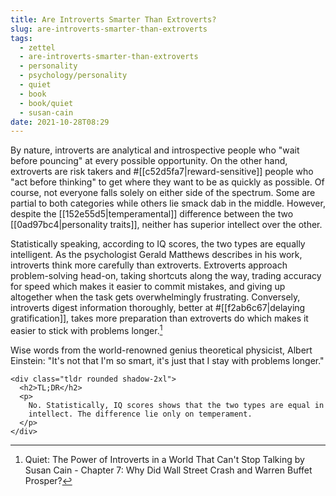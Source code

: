 ```yaml
---
title: Are Introverts Smarter Than Extroverts?
slug: are-introverts-smarter-than-extroverts
tags:
  - zettel
  - are-introverts-smarter-than-extroverts
  - personality
  - psychology/personality
  - quiet
  - book
  - book/quiet
  - susan-cain
date: 2021-10-28T08:29
---
```



By nature, introverts are analytical and introspective people who "wait before
pouncing" at every possible opportunity. On the other hand, extroverts are risk
takers and #[[c52d5fa7|reward-sensitive]] people who "act before thinking" to
get where they want to be as quickly as possible. Of course, not everyone falls
solely on either side of the spectrum. Some are partial to both categories while
others lie smack dab in the middle. However, despite the
[[152e55d5|temperamental]] difference between the two
[[0ad97bc4|personality traits]], neither has superior intellect over the other.

Statistically speaking, according to IQ scores, the two types are equally
intelligent. As the psychologist Gerald Matthews describes in his work,
introverts think more carefully than extroverts. Extroverts approach
problem-solving head-on, taking shortcuts along the way, trading accuracy for
speed which makes it easier to commit mistakes, and giving up altogether when
the task gets overwhelmingly frustrating. Conversely, introverts digest
information thoroughly, better at #[[f2ab6c67|delaying gratification]], takes
more preparation than extroverts do which makes it easier to stick with problems
longer.[^1]

Wise words from the world-renowned genius theoretical physicist, Albert
Einstein: "It's not that I'm so smart, it's just that I stay with problems
longer."

``` {=html}
<div class="tldr rounded shadow-2xl">
  <h2>TL;DR</h2>
  <p>
    No. Statistically, IQ scores shows that the two types are equal in
    intellect. The difference lie only on temperament.
  </p>
</div>
```


[^1]: Quiet: The Power of Introverts in a World That Can't Stop Talking by Susan Cain - Chapter 7: Why Did Wall Street Crash and Warren Buffet Prosper?
